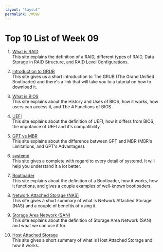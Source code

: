```yaml
---
layout: "layout"
permalink: /W09/
---
```


# Top 10 List of Week 09

1. [What is RAID](https://stonefly.com/resources/what-is-raid)<br>
This site explains the definition of a RAID, different types of RAID, Data Storage in RAID Structure, and RAID Level Configurations.

2. [Introduction to GRUB](http://www.gnu.org/software/grub/index.html)<br>
This site gives us a short introduction to The GRUB (The Grand Unified Bootloader) and there's a link that will take you to a tutorial on how to download it.

3. [What is BIOS](https://whatis.techtarget.com/definition/BIOS-basic-input-output-system)<br>
This site explains about the History and Uses of BIOS, how it works, how users can access it, and The 4 Functions of BIOS.

4. [UEFI](https://www.hp.com/us-en/shop/tech-takes/what-is-uefi)<br>
This site explains about the definition of UEFI, how it differs from BIOS, the impotance of UEFI and it's compatibility.

5. [GPT vs MBR](https://www.howtogeek.com/193669/whats-the-difference-between-gpt-and-mbr-when-partitioning-a-drive/)<br>
This site explains about the difference between GPT and MBR (MBR's Limitations, and GPT's Advantages).

6. [systemd](https://www.digitalocean.com/community/tutorials/understanding-systemd-units-and-unit-files)<br>
This site gives a complete with regard to every detail of systemd. It will help you understand it a lot better. 

7. [Bootloader](https://www.ionos.com/digitalguide/server/configuration/what-is-a-bootloader/)<br>
This site explains about the definition of a Bootloader, how it works, how it functions, and gives a couple examples of well-known bootloaders.

8. [Network Attached Storage (NAS)](https://www.snia.org/education/what-is-nas)<br>
This site gives a short summary of what is Network Attached Storage (NAS) and a couple of benefits of using it.

9. [Storage Area Network (SAN)](https://www.snia.org/education/storage_networking_primer/san/what_san)<br>
This site explains about the definition of Storage Area Network (SAN) and what we can use it for.

10. [Host Attached Storage](http://boron.physics.metu.edu.tr/ozdogan/OperatingSystems/week13/node6.html)<br>
This site gives a short summary of what is Host Attached Storage and how it works.

